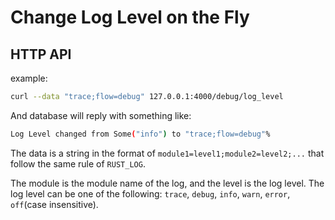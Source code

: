 # Change Log Level on the Fly

## HTTP API

example:
```bash
curl --data "trace;flow=debug" 127.0.0.1:4000/debug/log_level
```
And database will reply with something like:
```bash
Log Level changed from Some("info") to "trace;flow=debug"%
```

The data is a string in the format of `module1=level1;module2=level2;...` that follow the same rule of `RUST_LOG`. 

The module is the module name of the log, and the level is the log level. The log level can be one of the following: `trace`, `debug`, `info`, `warn`, `error`, `off`(case insensitive).